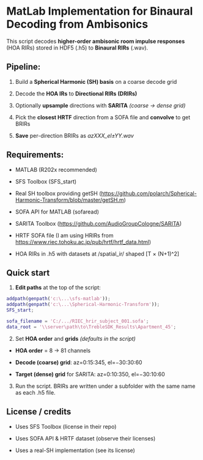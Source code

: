 # MatLab Implementation for Binaural Decoding from Ambisonics
This script decodes **higher-order ambisonic room impulse responses** (HOA RIRs) stored in HDF5 (.h5) to **Binaural RIRs** (.wav).


## Pipeline:

1. Build a **Spherical Harmonic (SH) basis** on a coarse decode grid

2. Decode the **HOA IRs** to **Directional RIRs (DRIRs)**

3. Optionally **upsample** directions with **SARITA** *(coarse → dense grid)*

4. Pick the **closest HRTF** direction from a SOFA file and **convolve** to get BRIRs

5. **Save** per-direction BRIRs as *azXXX_el±YY.wav*


## Requirements:

* MATLAB (R202x recommended)

* SFS Toolbox (SFS_start)

* Real SH toolbox providing getSH (<https://github.com/polarch/Spherical-Harmonic-Transform/blob/master/getSH.m>)

* SOFA API for MATLAB (sofaread)

* SARITA Toolbox (<https://github.com/AudioGroupCologne/SARITA>)

* HRTF SOFA file (I am using HRIRs from <https://www.riec.tohoku.ac.jp/pub/hrtf/hrtf_data.html>)

* HOA RIRs in .h5 with datasets at /spatial_ir/<uuid> shaped [T × (N+1)^2]



## Quick start

1. **Edit paths** at the top of the script:

```Matlab
addpath(genpath('c:\...\sfs-matlab'));
addpath(genpath('c:\...\Spherical-Harmonic-Transform'));
SFS_start;

sofa_filename = 'C:/.../RIEC_hrir_subject_001.sofa';
data_root = '\\server\path\to\TrebleSDK_Results\Apartment_45';
```

2. Set **HOA order** and **grids** *(defaults in the script)*

* **HOA order** = 8 → 81 channels

* **Decode (coarse) grid**: az=0:15:345, el=−30:30:60

* **Target (dense) grid** for SARITA: az=0:10:350, el=−30:10:60

3. Run the script. BRIRs are written under a subfolder with the same name as each .h5 file.


## License / credits

* Uses SFS Toolbox (license in their repo)

* Uses SOFA API & HRTF dataset (observe their licenses)

* Uses a real-SH implementation (see its license)
